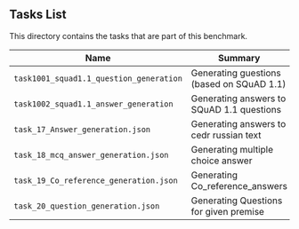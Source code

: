 ## Tasks List 

This directory contains the tasks that are part of this benchmark. 


Name | Summary | Category
---- | ----------- | --------
`task1001_squad1.1_question_generation` | Generating guestions (based on SQuAD 1.1) | Question Generation  
`task1002_squad1.1_answer_generation` | Generating answers to SQuAD 1.1 questions | Answer Generation
`task_17_Answer_generation.json`| Generating answers to cedr russian text | Answer Generation
`task_18_mcq_answer_generation.json` | Generating multiple choice answer | MCQ Answer Generation
`task_19_Co_reference_generation.json` | Generating Co_reference_answers | Co_reference Generation
`task_20_question_generation.json` | Generating Questions for given premise | Question Generation
